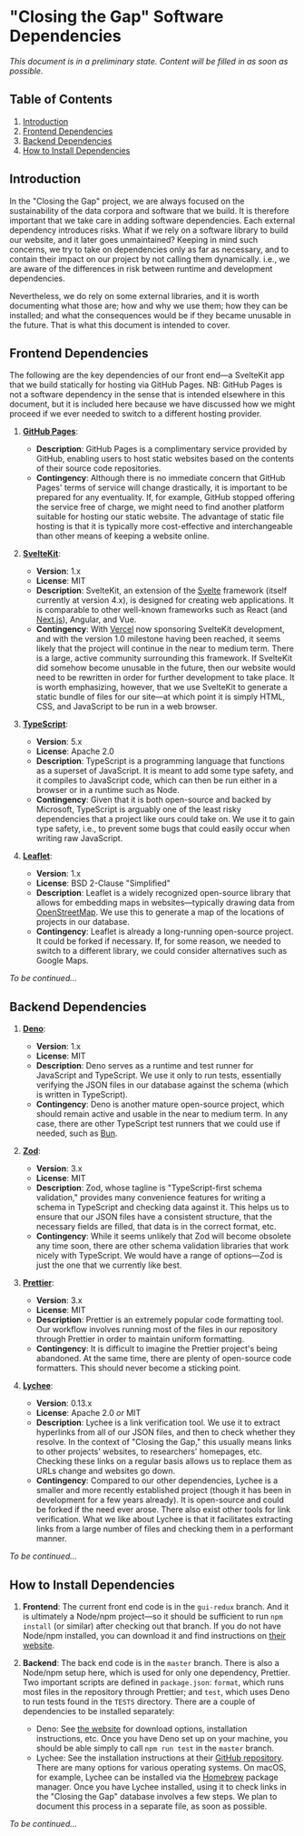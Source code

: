 # "Closing the Gap" Software Dependencies

_This document is in a preliminary state. Content will be filled in as soon as possible._

## Table of Contents

1. [Introduction](#introduction)
2. [Frontend Dependencies](#frontend-dependencies)
3. [Backend Dependencies](#backend-dependencies)
4. [How to Install Dependencies](#how-to-install-dependencies)

## Introduction

In the "Closing the Gap" project, we are always focused on the sustainability of the data corpora and software that we build. It is therefore important that we take care in adding software dependencies. Each external dependency introduces risks. What if we rely on a software library to build our website, and it later goes unmaintained? Keeping in mind such concerns, we try to take on dependencies only as far as necessary, and to contain their impact on our project by not calling them dynamically. i.e., we are aware of the differences in risk between runtime and development dependencies.

Nevertheless, we do rely on some external libraries, and it is worth documenting what those are; how and why we use them; how they can be installed; and what the consequences would be if they became unusable in the future. That is what this document is intended to cover.

## Frontend Dependencies

The following are the key dependencies of our front end—a SvelteKit app that we build statically for hosting via GitHub Pages. NB: GitHub Pages is not a software dependency in the sense that is intended elsewhere in this document, but it is included here because we have discussed how we might proceed if we ever needed to switch to a different hosting provider.

1. **[GitHub Pages](https://pages.github.com/)**:

   - **Description**: GitHub Pages is a complimentary service provided by GitHub, enabling users to host static websites based on the contents of their source code repositories.
   - **Contingency**: Although there is no immediate concern that GitHub Pages' terms of service will change drastically, it is important to be prepared for any eventuality. If, for example, GitHub stopped offering the service free of charge, we might need to find another platform suitable for hosting our static website. The advantage of static file hosting is that it is typically more cost-effective and interchangeable than other means of keeping a website online.

2. **[SvelteKit](https://github.com/sveltejs/kit)**:

   - **Version**: 1.x
   - **License**: MIT
   - **Description**: SvelteKit, an extension of the [Svelte](https://github.com/sveltejs/svelte) framework (itself currently at version 4.x), is designed for creating web applications. It is comparable to other well-known frameworks such as React (and [Next.js](https://github.com/vercel/next.js)), Angular, and Vue.
   - **Contingency**: With [Vercel](https://vercel.com/) now sponsoring SvelteKit development, and with the version 1.0 milestone having been reached, it seems likely that the project will continue in the near to medium term. There is a large, active community surrounding this framework. If SvelteKit did somehow become unusable in the future, then our website would need to be rewritten in order for further development to take place. It is worth emphasizing, however, that we use SvelteKit to generate a static bundle of files for our site—at which point it is simply HTML, CSS, and JavaScript to be run in a web browser.

3. **[TypeScript](https://github.com/microsoft/TypeScript)**:

   - **Version**: 5.x
   - **License**: Apache 2.0
   - **Description**: TypeScript is a programming language that functions as a superset of JavaScript. It is meant to add some type safety, and it compiles to JavaScript code, which can then be run either in a browser or in a runtime such as Node.
   - **Contingency**: Given that it is both open-source and backed by Microsoft, TypeScript is arguably one of the least risky dependencies that a project like ours could take on. We use it to gain type safety, i.e., to prevent some bugs that could easily occur when writing raw JavaScript.

4. **[Leaflet](https://github.com/Leaflet/Leaflet)**:

   - **Version**: 1.x
   - **License**: BSD 2-Clause "Simplified"
   - **Description**: Leaflet is a widely recognized open-source library that allows for embedding maps in websites—typically drawing data from [OpenStreetMap](https://www.openstreetmap.org/). We use this to generate a map of the locations of projects in our database.
   - **Contingency**: Leaflet is already a long-running open-source project. It could be forked if necessary. If, for some reason, we needed to switch to a different library, we could consider alternatives such as Google Maps.

_To be continued…_

## Backend Dependencies

1. **[Deno](https://github.com/denoland/deno)**:

   - **Version**: 1.x
   - **License**: MIT
   - **Description**: Deno serves as a runtime and test runner for JavaScript and TypeScript. We use it only to run tests, essentially verifying the JSON files in our database against the schema (which is written in TypeScript).
   - **Contingency**: Deno is another mature open-source project, which should remain active and usable in the near to medium term. In any case, there are other TypeScript test runners that we could use if needed, such as [Bun](https://github.com/oven-sh/bun).

2. **[Zod](https://github.com/colinhacks/zod)**:

   - **Version**: 3.x
   - **License**: MIT
   - **Description**: Zod, whose tagline is "TypeScript-first schema validation," provides many convenience features for writing a schema in TypeScript and checking data against it. This helps us to ensure that our JSON files have a consistent structure, that the necessary fields are filled, that data is in the correct format, etc.
   - **Contingency**: While it seems unlikely that Zod will become obsolete any time soon, there are other schema validation libraries that work nicely with TypeScript. We would have a range of options—Zod is just the one that we currently like best.

3. **[Prettier](https://github.com/prettier/prettier)**:

   - **Version**: 3.x
   - **License**: MIT
   - **Description**: Prettier is an extremely popular code formatting tool. Our workflow involves running most of the files in our repository through Prettier in order to maintain uniform formatting.
   - **Contingency**: It is difficult to imagine the Prettier project's being abandoned. At the same time, there are plenty of open-source code formatters. This should never become a sticking point.

4. **[Lychee](https://github.com/lycheeverse/lychee)**:

   - **Version**: 0.13.x
   - **License**: Apache 2.0 _or_ MIT
   - **Description**: Lychee is a link verification tool. We use it to extract hyperlinks from all of our JSON files, and then to check whether they resolve. In the context of "Closing the Gap," this usually means links to other projects' websites, to researchers' homepages, etc. Checking these links on a regular basis allows us to replace them as URLs change and websites go down.
   - **Contingency**: Compared to our other dependencies, Lychee is a smaller and more recently established project (though it has been in development for a few years already). It is open-source and could be forked if the need ever arose. There also exist other tools for link verification. What we like about Lychee is that it facilitates extracting links from a large number of files and checking them in a performant manner.

_To be continued…_

## How to Install Dependencies

1. **Frontend**: The current front end code is in the `gui-redux` branch. And it is ultimately a Node/npm project—so it should be sufficient to run `npm install` (or similar) after checking out that branch. If you do not have Node/npm installed, you can download it and find instructions on [their website](https://nodejs.org/).

2. **Backend**: The back end code is in the `master` branch. There is also a Node/npm setup here, which is used for only one dependency, Prettier. Two important scripts are defined in `package.json`: `format`, which runs most files in the repository through Prettier; and `test`, which uses Deno to run tests found in the `TESTS` directory. There are a couple of dependencies to be installed separately:

   - Deno: See [the website](https://deno.com/) for download options, installation instructions, etc. Once you have Deno set up on your machine, you should be able simply to call `npm run test` in the `master` branch.
   - Lychee: See the installation instructions at their [GitHub repository](https://github.com/lycheeverse/lychee). There are many options for various operating systems. On macOS, for example, Lychee can be installed via the [Homebrew](https://brew.sh/) package manager. Once you have Lychee installed, using it to check links in the "Closing the Gap" database involves a few steps. We plan to document this process in a separate file, as soon as possible.

_To be continued…_

